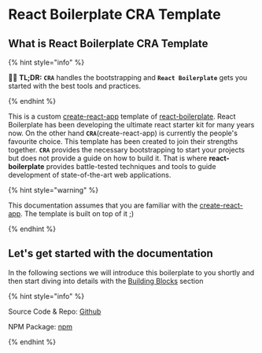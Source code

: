 # React Boilerplate CRA Template

## What is React Boilerplate CRA Template

{% hint style="info" %}

💁‍♂️ **TL;DR:** **`CRA`** handles the bootstrapping and **`React Boilerplate`** gets you started with the best tools and practices.

{% endhint %}

This is a custom [create-react-app] template of [react-boilerplate]. React Boilerplate has been developing the ultimate react starter kit for many years now. On the other hand **`CRA`**(create-react-app) is currently the people's favourite choice. This template has been created to join their strengths together. **`CRA`** provides the necessary bootstrapping to start your projects but does not provide a guide on how to build it. That is where **react-boilerplate** provides battle-tested techniques and tools to guide development of state-of-the-art web applications.

{% hint style="warning" %}

This documentation assumes that you are familiar with the [create-react-app]. The template is built on top of it ;)

{% endhint %}

## Let's get started with the documentation

In the following sections we will introduce this boilerplate to you shortly and then start diving into details with the [Building Blocks](building-blocks) section

{% hint style="info" %}

Source Code & Repo: [Github](https://github.com/react-boilerplate/react-boilerplate-cra-template)

NPM Package: [npm](https://www.npmjs.com/package/cra-template-rb)

{% endhint %}

[create-react-app]: https://github.com/facebook/create-react-app
[react-boilerplate]: https://github.com/react-boilerplate/react-boilerplate
